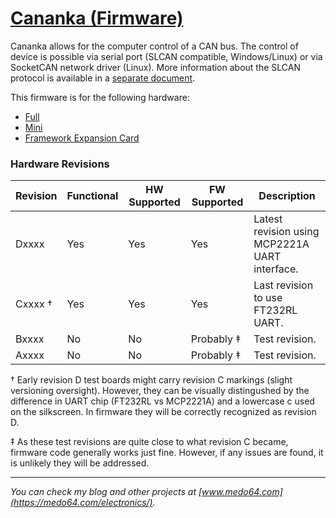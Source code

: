 [Cananka (Firmware)](https://medo64.com/cananka/)
=================================================

Cananka allows for the computer control of a CAN bus. The control of device is
possible via serial port (SLCAN compatible, Windows/Linux) or via SocketCAN
network driver (Linux). More information about the SLCAN protocol is available
in a [separate document](PROTOCOL.md).

This firmware is for the following hardware:
* [Full](https://github.com/medo64/Cananka)
* [Mini](https://github.com/medo64/CanankaMini)
* [Framework Expansion Card](https://github.com/medo64/CanankaFEC)


### Hardware Revisions ###

| Revision | Functional | HW Supported | FW Supported | Description                                    |
|----------|------------|--------------|--------------|------------------------------------------------|
| Dxxxx    | Yes        | Yes          | Yes          | Latest revision using MCP2221A UART interface. |
| Cxxxx †  | Yes        | Yes          | Yes          | Last revision to use FT232RL UART.             |
| Bxxxx    | No         | No           | Probably ‡   | Test revision.                                 |
| Axxxx    | No         | No           | Probably ‡   | Test revision.                                 |

† Early revision D test boards might carry revision C markings (slight
versioning oversight). However, they can be visually distingushed by the
difference in UART chip (FT232RL vs MCP2221A) and a lowercase c used on the
silkscreen. In firmware they will be correctly recognized as revision D.

‡ As these test revisions are quite close to what revision C became, firmware
code generally works just fine. However, if any issues are found, it is unlikely
they will be addressed.


---
*You can check my blog and other projects at [www.medo64.com](https://medo64.com/electronics/).*
